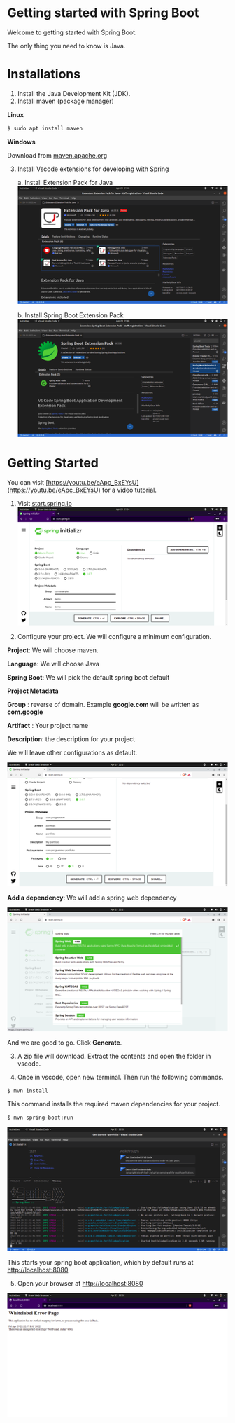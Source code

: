 # Getting started with Spring Boot

Welcome to getting started with Spring Boot.

The only thing you need to know is Java.

# Installations

1. Install the Java Development Kit (JDK).
2. Install maven (package manager)

**Linux**

```bash
$ sudo apt install maven
```

**Windows**

Download from [maven.apache.org](https://maven.apache.org)

3. Install Vscode extensions for developing with Spring

   a. Install Extension Pack for Java
   ![vscode](assets/java-ext-pack.png)

   b. Install Spring Boot Extension Pack
   ![spring](assets/spring-boot-ext-pack.png)

# Getting Started

You can visit [https://youtu.be/eApc_BxEYsU](https://youtu.be/eApc_BxEYsU) for a video tutorial.

1. Visit [start.spring.io](https://start.spring.io)
   ![start](assets/start-spring.png)

2. Configure your project. We will configure a minimum configuration.

**Project**: We will choose maven.

**Language**: We will choose Java

**Spring Boot**: We will pick the default spring boot default

**Project Metadata**

**Group** : reverse of domain. Example **google.com** will be written as **com.google**

**Artifact** : Your project name

**Description**: the description for your project

We will leave other configurations as default.

![start2](assets/start-p2.png)

**Add a dependency**: We will add a spring web dependency

![dependency](assets/dependency.png)

And we are good to go. Click **Generate**.

3. A zip file will download. Extract the contents and open the folder in vscode.

4. Once in vscode, open new terminal. Then run the following commands.

```bash
$ mvn install
```

This command installs the required maven dependencies for your project.

```bash
$ mvn spring-boot:run
```

![spring-cli](assets/spring-cli.png)

This starts your spring boot application, which by default runs at [http://localhost:8080](http://localhost:8080)

5. Open your browser at [http://localhost:8080](http://localhost:8080)

![white](assets/whitelabel.png)